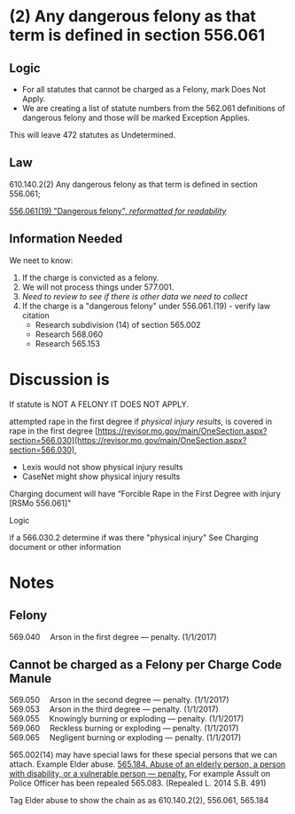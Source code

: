 # (2)  Any dangerous felony as that term is defined in section 556.061

## Logic

* For all statutes that cannot be charged as a Felony, mark Does Not Apply.
* We are creating a list of statute numbers from the 562.061 definitions of dangerous felony and those will be marked Exception Applies.

This will leave 472 statutes as Undetermined.

## Law

610.140.2(2) Any dangerous felony as that term is defined in section 556.061;

[556.061(19) "Dangerous felony", *reformatted for readability*](https://github.com/codeforkansascity/clear-my-record-law-codification/wiki/556.061(19)-Dangerous-felony---reformatted-for-readability)





## Information Needed

We neet to know:

1. If the charge is convicted as a felony.
2. We will not process things under 577.001.
3. *Need to review to see if there is other data we need to collect*
4. If the charge is a "dangerous felony" under 556.061.(19) - verify law citation
    *  Research subdivision (14) of section 565.002
    *  Research 568.060
    *  Research 565.153


# Discussion is

If statute is NOT A FELONY IT DOES NOT APPLY.

attempted rape in the first degree if *physical injury results*, 
is covered in rape in the first degree [https://revisor.mo.gov/main/OneSection.aspx?section=566.030](https://revisor.mo.gov/main/OneSection.aspx?section=566.030), 

* Lexis would not show physical injury results
* CaseNet might show physical injury results

Charging document will have “Forcible Rape in the First Degree with injury [RSMo 556.061]"

Logic

if a 566.030.2 determine if was there "physical injury"
   See Charging document or other information
   
   
   
   
# Notes
## Felony
569.040  	Arson in the first degree — penalty. (1/1/2017)		
## Cannot be charged as a Felony per Charge Code Manule
569.050  	Arson in the second degree — penalty. (1/1/2017)		
569.053  	Arson in the third degree — penalty. (1/1/2017)		
569.055  	Knowingly burning or exploding — penalty. (1/1/2017)		
569.060  	Reckless burning or exploding — penalty. (1/1/2017)		
569.065  	Negligent burning or exploding — penalty. (1/1/2017)

565.002(14) may have special laws for these special persons that we can attach.
Example Elder abuse.  [565.184.  Abuse of an elderly person, a person with disability, or a vulnerable person — penalty.](https://revisor.mo.gov/main/OneSection.aspx?section=565.184)
For example Assult on Police Officer has been repealed 565.083.  (Repealed L. 2014 S.B. 491)

Tag Elder abuse to show the chain as as 610.140.2(2), 556.061, 565.184
    

